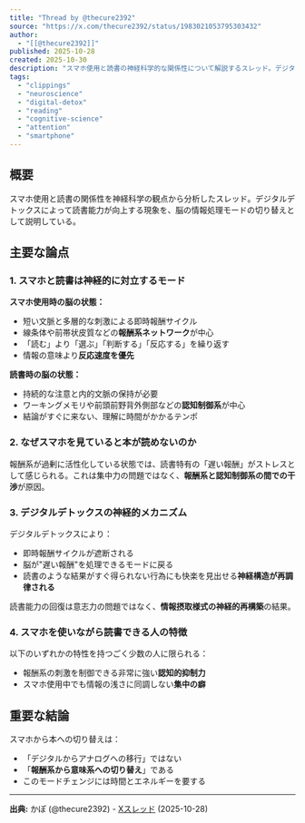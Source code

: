 ```yaml
---
title: "Thread by @thecure2392"
source: "https://x.com/thecure2392/status/1983021053795303432"
author:
  - "[[@thecure2392]]"
published: 2025-10-28
created: 2025-10-30
description: "スマホ使用と読書の神経科学的な関係性について解説するスレッド。デジタルデトックスが読書能力を回復させる理由を、脳の報酬系と認知制御系の観点から説明している。"
tags:
  - "clippings"
  - "neuroscience"
  - "digital-detox"
  - "reading"
  - "cognitive-science"
  - "attention"
  - "smartphone"
---
```


## 概要

スマホ使用と読書の関係性を神経科学の観点から分析したスレッド。デジタルデトックスによって読書能力が向上する現象を、脳の情報処理モードの切り替えとして説明している。

## 主要な論点

### 1. スマホと読書は神経的に対立するモード

**スマホ使用時の脳の状態：**

- 短い文脈と多層的な刺激による即時報酬サイクル
- 線条体や前帯状皮質などの**報酬系ネットワーク**が中心
- 「読む」より「選ぶ」「判断する」「反応する」を繰り返す
- 情報の意味より**反応速度を優先**

**読書時の脳の状態：**

- 持続的な注意と内的文脈の保持が必要
- ワーキングメモリや前頭前野背外側部などの**認知制御系**が中心
- 結論がすぐに来ない、理解に時間がかかるテンポ

### 2. なぜスマホを見ていると本が読めないのか

報酬系が過剰に活性化している状態では、読書特有の「遅い報酬」がストレスとして感じられる。これは集中力の問題ではなく、**報酬系と認知制御系の間での干渉**が原因。

### 3. デジタルデトックスの神経的メカニズム

デジタルデトックスにより：

- 即時報酬サイクルが遮断される
- 脳が"遅い報酬"を処理できるモードに戻る
- 読書のような結果がすぐ得られない行為にも快楽を見出せる**神経構造が再調律される**

読書能力の回復は意志力の問題ではなく、**情報摂取様式の神経的再構築**の結果。

### 4. スマホを使いながら読書できる人の特徴

以下のいずれかの特性を持つごく少数の人に限られる：

- 報酬系の刺激を制御できる非常に強い**認知的抑制力**
- スマホ使用中でも情報の浅さに同調しない**集中の癖**

## 重要な結論

スマホから本への切り替えは：

- 「デジタルからアナログへの移行」ではない
- 「**報酬系から意味系への切り替え**」である
- このモードチェンジには時間とエネルギーを要する

---

**出典:** かぽ (@thecure2392) - [Xスレッド](https://x.com/thecure2392/status/1983021053795303432) (2025-10-28)
